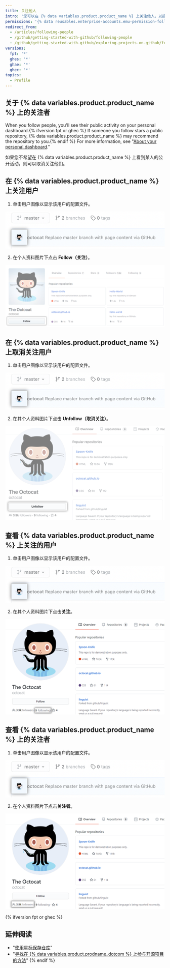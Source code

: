 ```yaml
---
title: 关注他人
intro: '您可以在 {% data variables.product.product_name %} 上关注他人，以接收有关其活动的通知{% ifversion fpt or ghec %} 和发现其社区中的项目{% endif %}。'
permissions: '{% data reusables.enterprise-accounts.emu-permission-follow %}'
redirect_from:
  - /articles/following-people
  - /github/getting-started-with-github/following-people
  - /github/getting-started-with-github/exploring-projects-on-github/following-people
versions:
  fpt: '*'
  ghes: '*'
  ghae: '*'
  ghec: '*'
topics:
  - Profile
---
```


## 关于 {% data variables.product.product_name %} 上的关注者

When you follow people, you'll see their public activity on your personal dashboard.{% ifversion fpt or ghec %} If someone you follow stars a public repository, {% data variables.product.product_name %} may recommend the repository to you.{% endif %} For more information, see "[About your personal dashboard](/account-and-profile/setting-up-and-managing-your-github-user-account/managing-user-account-settings/about-your-personal-dashboard#staying-updated-with-activity-from-the-community)."

如果您不希望在 {% data variables.product.product_name %} 上看到某人的公开活动，则可以取消关注他们。

## 在 {% data variables.product.product_name %} 上关注用户

1. 单击用户图像以显示该用户的配置文件。

  ![用户图像](/assets/images/help/profile/user-profile-image.png)

2. 在个人资料图片下点击 **Follow（关注）**。

  ![关注用户按钮](/assets/images/help/profile/follow-user-button.png)

## 在 {% data variables.product.product_name %} 上取消关注用户

1.  单击用户图像以显示该用户的配置文件。

  ![用户图像](/assets/images/help/profile/user-profile-image.png)

2.  在其个人资料图片下点击 **Unfollow（取消关注）**。

  ![用户个人资料按钮](/assets/images/help/profile/user-profile-unfollow-button.png)

## 查看 {% data variables.product.product_name %} 上关注的用户

1. 单击用户图像以显示该用户的配置文件。

  ![用户图像](/assets/images/help/profile/user-profile-image.png)

2. 在其个人资料图片下点击**关注**。

  ![用户关注](/assets/images/help/profile/user-profile-following.png)

## 查看 {% data variables.product.product_name %} 上的关注者

1. 单击用户图像以显示该用户的配置文件。

  ![用户图像](/assets/images/help/profile/user-profile-image.png)

2. 在个人资料图片下点击**关注者**。

  ![用户关注](/assets/images/help/profile/user-profile-followers.png)



{% ifversion fpt or ghec %}
## 延伸阅读

- "[使用星标保存仓库](/articles/saving-repositories-with-stars/)"
- "[寻找在 {% data variables.product.prodname_dotcom %} 上参与开源项目的方法](/github/getting-started-with-github/finding-ways-to-contribute-to-open-source-on-github)"
{% endif %}
